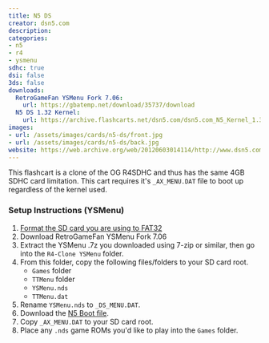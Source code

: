 ```yaml
---
title: N5 DS
creator: dsn5.com
description:
categories:
- n5
- r4
- ysmenu
sdhc: true
dsi: false
3ds: false
downloads:
  RetroGameFan YSMenu Fork 7.06:
    url: https://gbatemp.net/download/35737/download
  N5 DS 1.32 Kernel:
    url: https://archive.flashcarts.net/dsn5.com/dsn5.com_N5_Kernel_1.32.zip
images:
- url: /assets/images/cards/n5-ds/front.jpg
- url: /assets/images/cards/n5-ds/back.jpg
website: https://web.archive.org/web/20120603014114/http://www.dsn5.com/
---
```


This flashcart is a clone of the OG R4SDHC and thus has the same 4GB SDHC card limitation. This cart requires it's `_AX_MENU.DAT` file to boot up regardless of the kernel used.

### Setup Instructions (YSMenu)

1. [Format the SD card you are using to FAT32](https://dsi.cfw.guide/sd-card-setup.html)
1. Download RetroGameFan YSMenu Fork 7.06
1. Extract the YSMenu .7z you downloaded using 7-zip or similar, then go into the `R4-Clone YSMenu` folder.
1. From this folder, copy the following files/folders to your SD card root.
    - `Games` folder
    - `TTMenu` folder
    - `YSMenu.nds`
    - `TTMenu.dat`
1. Rename `YSMenu.nds` to `_DS_MENU.DAT`.
1. Download the [N5 Boot file](https://github.com/flashcarts/flashcard-archive/raw/refs/heads/main/archive/dsn5.com/dsn5.com_N5_Kernel_1.32/_AX_MENU.DAT).
1. Copy `_AX_MENU.DAT` to your SD card root.
1. Place any `.nds` game ROMs you'd like to play into the `Games` folder.

